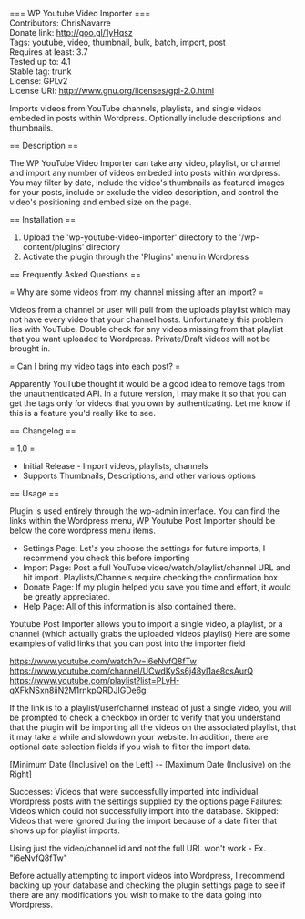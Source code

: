 === WP Youtube Video Importer ===  
Contributors: ChrisNavarre  
Donate link: http://goo.gl/1yHqsz  
Tags: youtube, video, thumbnail, bulk, batch, import, post  
Requires at least: 3.7  
Tested up to: 4.1  
Stable tag: trunk  
License: GPLv2  
License URI: http://www.gnu.org/licenses/gpl-2.0.html  

Imports videos from YouTube channels, playlists, and single videos embeded in posts within Wordpress. Optionally include
descriptions and thumbnails.

== Description ==

The WP YouTube Video Importer can take any video, playlist, or channel and import any number of videos
embeded into posts within wordpress. You may filter by date, include the video's thumbnails as featured
images for your posts, include or exclude the video description, and control the video's positioning and
embed size on the page.

== Installation ==

1. Upload the 'wp-youtube-video-importer' directory to the '/wp-content/plugins' directory
2. Activate the plugin through the 'Plugins' menu in Wordpress

== Frequently Asked Questions ==

= Why are some videos from my channel missing after an import? =

Videos from a channel or user will pull from the uploads playlist which
may not have every video that your channel hosts. Unfortunately this problem
lies with YouTube. Double check for any videos missing
from that playlist that you want uploaded to Wordpress. 
Private/Draft videos will not be brought in.

= Can I bring my video tags into each post? =

Apparently YouTube thought it would be a good idea to remove
tags from the unauthenticated API. In a future version, I may
make it so that you can get the tags only for videos that you
own by authenticating. Let me know if this is a feature you'd
really like to see.

== Changelog ==

= 1.0 =
* Initial Release - Import videos, playlists, channels
* Supports Thumbnails, Descriptions, and other various options

== Usage ==

Plugin is used entirely through the wp-admin interface. You can find
the links within the Wordpress menu, WP Youtube Post Importer should
be below the core wordpress menu items.

- Settings Page: Let's you choose the settings for future imports, I recommend you check this before importing
- Import Page: Post a full YouTube video/watch/playlist/channel URL and hit import. Playlists/Channels require checking the confirmation box
- Donate Page: If my plugin helped you save you time and effort, it would be greatly appreciated.
- Help Page: All of this information is also contained there.

Youtube Post Importer allows you to import a single video, a playlist, or a channel (which actually grabs the uploaded videos playlist)
Here are some examples of valid links that you can post into the importer field

https://www.youtube.com/watch?v=i6eNvfQ8fTw
https://www.youtube.com/channel/UCwdKySs6j48yl1ae8csAurQ
https://www.youtube.com/playlist?list=PLyH-qXFkNSxn8iiN2M1rnkpQRDJIGDe6g

If the link is to a playlist/user/channel instead of just a single video, you will be prompted to check a checkbox in order 
to verify that you understand that the plugin will be importing all the videos on the associated playlist, that it may take a 
while and slowdown your website. In addition, there are optional date selection fields if you wish to filter the import data.

[Minimum Date (Inclusive) on the Left] -- [Maximum Date (Inclusive) on the Right]

Successes:	Videos that were successfully imported into individual Wordpress posts 
		with the settings supplied by the options page
Failures:	Videos which could not successfully import into the database.
Skipped:	Videos that were ignored during the import because of a date filter that
		shows up for playlist imports.

Using just the video/channel id and not the full URL won't work - Ex. "i6eNvfQ8fTw"

Before actually attempting to import videos into Wordpress, I recommend backing up your database and checking the plugin 
settings page to see if there are any modifications you wish to make to the data going into Wordpress.
